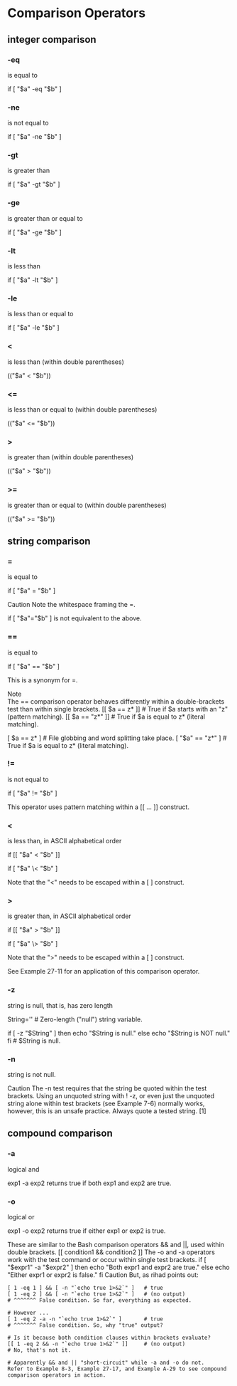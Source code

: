 # Comparison Operators

## integer comparison

### -eq
is equal to

if [ "$a" -eq "$b" ]

### -ne
is not equal to

if [ "$a" -ne "$b" ]

### -gt
is greater than

if [ "$a" -gt "$b" ]

### -ge
is greater than or equal to

if [ "$a" -ge "$b" ]

### -lt
is less than

if [ "$a" -lt "$b" ]

### -le
is less than or equal to

if [ "$a" -le "$b" ]

### <
is less than (within double parentheses)

(("$a" < "$b"))

### <=
is less than or equal to (within double parentheses)

(("$a" <= "$b"))

### >
is greater than (within double parentheses)

(("$a" > "$b"))

### >=
is greater than or equal to (within double parentheses)

(("$a" >= "$b"))


## string comparison

### =

is equal to

if [ "$a" = "$b" ]

Caution	
Note the whitespace framing the =.

if [ "$a"="$b" ] is not equivalent to the above.

### ==
is equal to

if [ "$a" == "$b" ]

This is a synonym for =.

Note	
The == comparison operator behaves differently within a double-brackets test than within single brackets.
[[ $a == z* ]]   # True if $a starts with an "z" (pattern matching).
[[ $a == "z*" ]] # True if $a is equal to z* (literal matching).

[ $a == z* ]     # File globbing and word splitting take place.
[ "$a" == "z*" ] # True if $a is equal to z* (literal matching).

### !=
is not equal to

if [ "$a" != "$b" ]

This operator uses pattern matching within a [[ ... ]] construct.

### <
is less than, in ASCII alphabetical order

if [[ "$a" < "$b" ]]

if [ "$a" \< "$b" ]

Note that the "<" needs to be escaped within a [ ] construct.

### >
is greater than, in ASCII alphabetical order

if [[ "$a" > "$b" ]]

if [ "$a" \> "$b" ]

Note that the ">" needs to be escaped within a [ ] construct.

See Example 27-11 for an application of this comparison operator.

### -z
string is null, that is, has zero length

 String=''   # Zero-length ("null") string variable.

if [ -z "$String" ]
then
  echo "\$String is null."
else
  echo "\$String is NOT null."
fi     # $String is null.

### -n
string is not null.

Caution	
The -n test requires that the string be quoted within the test brackets. Using an unquoted string with ! -z, or even just the unquoted string alone within test brackets (see Example 7-6) normally works, however, this is an unsafe practice. Always quote a tested string. [1]



## compound comparison

### -a
logical and

exp1 -a exp2 returns true if both exp1 and exp2 are true.

### -o
logical or

exp1 -o exp2 returns true if either exp1 or exp2 is true.

These are similar to the Bash comparison operators && and ||, used within double brackets.
[[ condition1 && condition2 ]]
The -o and -a operators work with the test command or occur within single test brackets.
if [ "$expr1" -a "$expr2" ]
then
  echo "Both expr1 and expr2 are true."
else
  echo "Either expr1 or expr2 is false."
fi
Caution	
But, as rihad points out:
```
[ 1 -eq 1 ] && [ -n "`echo true 1>&2`" ]   # true
[ 1 -eq 2 ] && [ -n "`echo true 1>&2`" ]   # (no output)
# ^^^^^^^ False condition. So far, everything as expected.

# However ...
[ 1 -eq 2 -a -n "`echo true 1>&2`" ]       # true
# ^^^^^^^ False condition. So, why "true" output?

# Is it because both condition clauses within brackets evaluate?
[[ 1 -eq 2 && -n "`echo true 1>&2`" ]]     # (no output)
# No, that's not it.

# Apparently && and || "short-circuit" while -a and -o do not.
Refer to Example 8-3, Example 27-17, and Example A-29 to see compound comparison operators in action.

```
